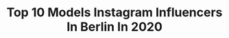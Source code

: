 ---
title: Top 10 Models Instagram Influencers In Berlin In 2020
description: >-
  Find top models Instagram influencers in Berlin in 2020. Most popular hashtags: #fashion #model #berlin #loveyourself.
platform: Instagram
hits: 550
text_top: Discover the best Instagram accounts on inBeat.
text_bottom: inBeat holds 550 Instagram influencers like this in Berlin, Germany for you to pitch.
profiles:
  - username: "janice.mle"
    fullname: >-
      𝐉𝐚𝐧𝐢𝐜𝐞-𝐌𝐚𝐱𝐢𝐧𝐞
    bio: >-
      𝐛𝐞𝐫𝐥𝐢𝐧, 𝐠𝐞𝐫𝐦𝐚𝐧𝐲 ᴸ‘²⁰⁰⁵
    location: "Germany"
    followers: 5447
    engagement: 1929
    commentsToLikes: 0.086842
    id: ck9hc2hptjgox0j78t8c6o10e
    verified: false
    hashtags: "#photography, #picoftheday, #loveyourself, #blond"
  - username: "vanessa.leoness"
    fullname: >-
      Vanessa Lu 🦁☀️
    bio: >-
      it's V 🌱 Plantbased vegan 🌱 Fashion | Nutrition | Fitness
    location: "Germany"
    followers: 9218
    engagement: 514
    commentsToLikes: 0.093369
    id: ckap9cfwcs3eq0i78ejbqnu2g
    verified: false
    hashtags: "#model, #berlinmodel, #modelcouple, #modelsgermany"
  - username: "jolinasofie"
    fullname: >-
      Joliηα Peppiηα Shαlуη Sofie
    bio: >-
      Currently Berlin 📍 🦋 BOOKINGS-> @seedsmodels @selectmodelstockholm @bravemodels @blowmodels @scoutmodel1 @elite_lisbon
    location: "Germany"
    followers: 18442
    engagement: 170
    commentsToLikes: 0.053688
    id: ck5c34wytylti0i11w42a14he
    verified: false
    hashtags: "#germany, #beach, #noretouch, #atumn"
  - username: "stellasstern.official"
    fullname: >-
      Stella Schulz   Mom/ Lifestyle
    bio: >-
      Stella Schulz 🚩 #berlin ⭐️ #lifestyle ⭐️ #momlife ⭐️ #family Partnerprofil: stella.schulz.official Impressum :https://stellasstern.de/impressum/
    location: "Germany"
    followers: 219330
    engagement: 164
    commentsToLikes: 0.116892
    id: ck15uwkxtousu0i19bnqa4bxo
    verified: false
    hashtags: "#giveaway, #lebenmitkleinkind, #beauty, #mom"
  - username: "cathy.lugner"
    fullname: >-
      𝐉𝐮𝐬𝐭 𝐂𝐚𝐭𝐡𝐲 ♡
    bio: >-
      𝐃𝐨𝐧’𝐭 𝐣𝐮𝐝𝐠𝐞 - 𝐬𝐩𝐫𝐞𝐚𝐝 𝐥𝐨𝐯𝐞 ❥ ⋆ 𝙰𝚗𝚒𝚖𝚊𝚕𝚜 | 𝙶𝚘𝚍 | 𝙵𝚒𝚝𝚗𝚎𝚜𝚜 ⋆ 𝙱𝚎𝚛𝚕𝚒𝚗 | 𝟹𝟶 ⋆ 𝙼𝚊𝚔𝚎-𝚞𝚙-𝙰𝚛𝚝𝚒𝚜𝚝 ↳ 𝚋𝚘𝚘𝚔𝚒𝚗𝚐: 𝚖𝚊𝚗𝚊𝚐𝚎𝚖𝚎𝚗𝚝@𝚌𝚊𝚝𝚑𝚢𝚕𝚞𝚐𝚗𝚎𝚛.𝚌𝚘𝚖
    location: "Germany"
    followers: 178364
    engagement: 337
    commentsToLikes: 0.030018
    id: ck6uf1lodubt20j713qge0wxq
    verified: true
    hashtags: "#poetrylover, #love, #bln, #cathylugner"
  - username: "leonielomann"
    fullname: >-
      Leonielomann
    bio: >-
      Model based in Hamburg/ Bremen Berlin / Osnabrück/Copenhagen
    location: "Germany"
    followers: 5507
    engagement: 494
    commentsToLikes: 0.035612
    id: ck5hlyvgol3ty0i11jbtkguxg
    verified: false
    hashtags: "#germanmodel, #balconylife, #portraitphotography, #fashionphotography"
  - username: "sarahamalija"
    fullname: >-
      sassybabydemon
    bio: >-
      “tall, skinny, and ugly” 🤠 @izaio.modelmanagement
    location: "Germany"
    followers: 3979
    engagement: 1382
    commentsToLikes: 0.025144
    id: ck55nhy4l698x0i11cly5s4sh
    verified: false
    hashtags: "#mcmworldwide, #myclosetmonday, #ronashooting, #model"
  - username: "leonieyoung"
    fullname: >-
      ＬＥＯ ＪＵＮＧ 🌻
    bio: >-
      TV-Producer | Model | Dogmum BERLIN | SCHWARZWALD | CAPE TOWN 24/7 info@leoniejung.com
    location: "Germany"
    followers: 32888
    engagement: 353
    commentsToLikes: 0.023097
    id: ck602d8hah6380i1491ga0iak
    verified: false
    hashtags: "#loveyourself, #autumn2020, #nofilternofriends, #sundayz"
  - username: "liza.waschke"
    fullname: >-
      Liza Waschke
    bio: >-
      Actress, Model ◾️ @berlinmanagement Impressum:
    location: "Germany"
    followers: 470795
    engagement: 393
    commentsToLikes: 0.005706
    id: ck137da4daywp0i19lhsdt5v1
    verified: true
    hashtags: "#shooting, #adidas, #loveyourself, #fanwuphotography"
  - username: "trixigiese"
    fullname: >-
      Trixi Giese
    bio: >-
      Trixi | 20 years old | Model 📍Berlin, Toulouse NEW YouTube Video ⬇️🎥
    location: "Germany"
    followers: 227623
    engagement: 384
    commentsToLikes: 0.011445
    id: ck5q642yavv8y0i111rqpgllv
    verified: true
    hashtags: "#styleblogger, #quotes, #outfit, #instafashion"
---